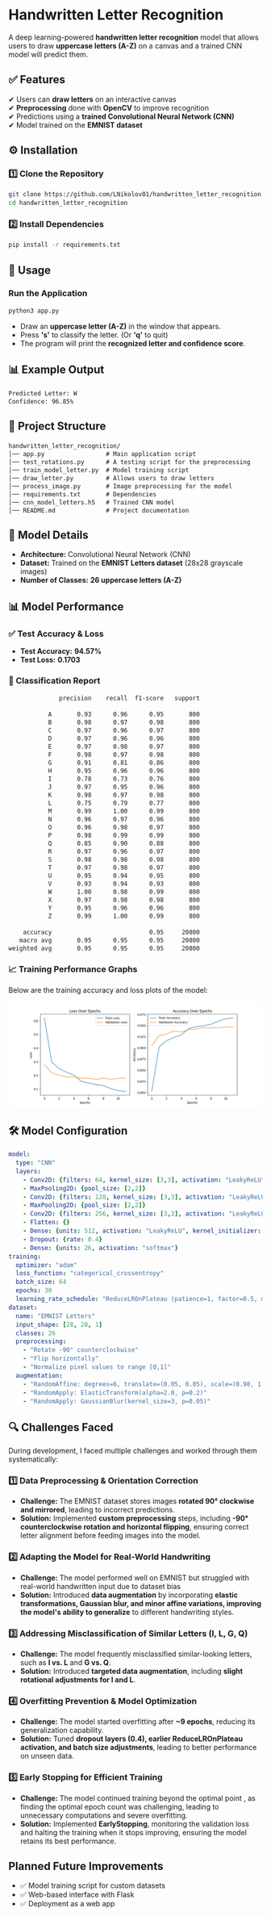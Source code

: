 # **Handwritten Letter Recognition**
A deep learning-powered **handwritten letter recognition** model that allows users to draw **uppercase letters (A-Z)** on a canvas and a trained CNN model will predict them.

## **✅ Features**
✔ Users can **draw letters** on an interactive canvas  
✔ **Preprocessing** done with **OpenCV** to improve recognition  
✔ Predictions using a **trained Convolutional Neural Network (CNN)**  
✔ Model trained on the **EMNIST dataset**  

## **⚙️ Installation**

### **1️⃣ Clone the Repository**
```bash
git clone https://github.com/LNikolov01/handwritten_letter_recognition.git
cd handwritten_letter_recognition
```

### **2️⃣ Install Dependencies**
```bash
pip install -r requirements.txt
```

## **🚀 Usage**

### **Run the Application**
```bash
python3 app.py
```
- Draw an **uppercase letter (A-Z)** in the window that appears.  
- Press **'s'** to classify the letter. (Or **'q'** to quit)  
- The program will print the **recognized letter and confidence score**.

## **📊 Example Output**
```
Predicted Letter: W
Confidence: 96.85%
```

## **📂 Project Structure**
```
handwritten_letter_recognition/
│── app.py                 # Main application script
│── test_rotations.py      # A testing script for the preprocessing
│── train_model_letter.py  # Model training script
│── draw_letter.py         # Allows users to draw letters
│── process_image.py       # Image preprocessing for the model
│── requirements.txt       # Dependencies
│── cnn_model_letters.h5   # Trained CNN model
│── README.md              # Project documentation
```

## **🧠 Model Details**
- **Architecture:** Convolutional Neural Network (CNN)  
- **Dataset:** Trained on the **EMNIST Letters dataset** (28x28 grayscale images)  
- **Number of Classes:** **26 uppercase letters (A-Z)**  

## **📊 Model Performance**

### **✅ Test Accuracy & Loss**
- **Test Accuracy:** **94.57%**  
- **Test Loss:** **0.1703**  

### **📜 Classification Report**
```
              precision    recall  f1-score   support

           A       0.93      0.96      0.95       800
           B       0.98      0.97      0.98       800
           C       0.97      0.96      0.97       800
           D       0.97      0.96      0.96       800
           E       0.97      0.98      0.97       800
           F       0.98      0.97      0.98       800
           G       0.91      0.81      0.86       800
           H       0.95      0.96      0.96       800
           I       0.78      0.73      0.76       800
           J       0.97      0.95      0.96       800
           K       0.98      0.97      0.98       800
           L       0.75      0.79      0.77       800
           M       0.99      1.00      0.99       800
           N       0.96      0.97      0.96       800
           O       0.96      0.98      0.97       800
           P       0.98      0.99      0.99       800
           Q       0.85      0.90      0.88       800
           R       0.97      0.96      0.97       800
           S       0.98      0.98      0.98       800
           T       0.97      0.98      0.97       800
           U       0.95      0.94      0.95       800
           V       0.93      0.94      0.93       800
           W       1.00      0.98      0.99       800
           X       0.97      0.98      0.98       800
           Y       0.95      0.96      0.96       800
           Z       0.99      1.00      0.99       800

    accuracy                           0.95     20800
   macro avg       0.95      0.95      0.95     20800
weighted avg       0.95      0.95      0.95     20800
```

### **📈 Training Performance Graphs**
Below are the training accuracy and loss plots of the model:

![Loss and Accuracy Plots](models/loss_accuracy_graph.png)

## **🛠 Model Configuration**
```yaml
model:
  type: "CNN"
  layers:
    - Conv2D: {filters: 64, kernel_size: [3,3], activation: "LeakyReLU", input_shape: [28, 28, 1], kernel_initializer: "he_normal"}
    - MaxPooling2D: {pool_size: [2,2]}
    - Conv2D: {filters: 128, kernel_size: [3,3], activation: "LeakyReLU", kernel_initializer: "he_normal"}
    - MaxPooling2D: {pool_size: [2,2]}
    - Conv2D: {filters: 256, kernel_size: [3,3], activation: "LeakyReLU", kernel_initializer: "he_normal"}
    - Flatten: {}
    - Dense: {units: 512, activation: "LeakyReLU", kernel_initializer: "he_normal"}
    - Dropout: {rate: 0.4}
    - Dense: {units: 26, activation: "softmax"}
training:
  optimizer: "adam"
  loss_function: "categorical_crossentropy"
  batch_size: 64
  epochs: 30
  learning_rate_schedule: "ReduceLROnPlateau (patience=1, factor=0.5, min_lr=1e-5)"
dataset:
  name: "EMNIST Letters"
  input_shape: [28, 28, 1]
  classes: 26
  preprocessing:
    - "Rotate -90° counterclockwise"
    - "Flip horizontally"
    - "Normalize pixel values to range [0,1]"
  augmentation:
    - "RandomAffine: degrees=6, translate=(0.05, 0.05), scale=(0.98, 1.02)"
    - "RandomApply: ElasticTransform(alpha=2.0, p=0.2)"
    - "RandomApply: GaussianBlur(kernel_size=3, p=0.05)"
```

## **🔍 Challenges Faced**
During development, I faced multiple challenges and worked through them systematically:

### 1️⃣ **Data Preprocessing & Orientation Correction**
- **Challenge:** The EMNIST dataset stores images **rotated 90° clockwise and mirrored**, leading to incorrect predictions.
- **Solution:** Implemented **custom preprocessing** steps, including **-90° counterclockwise rotation and horizontal flipping**, ensuring correct letter alignment before feeding images into the model.

### 2️⃣ **Adapting the Model for Real-World Handwriting**
- **Challenge:** The model performed well on EMNIST but struggled with real-world handwritten input due to dataset bias
- **Solution:** Introduced **data augmentation** by incorporating **elastic transformations, Gaussian blur, and minor affine variations, improving the model's ability to generalize** to different handwriting styles.

### 3️⃣ **Addressing Misclassification of Similar Letters (I, L, G, Q)**
- **Challenge:** The model frequently misclassified similar-looking letters, such as **I vs. L** and **G vs. Q**.
- **Solution:** Introduced **targeted data augmentation**, including **slight rotational adjustments for I and L**.

### 4️⃣ **Overfitting Prevention & Model Optimization**
- **Challenge:** The model started overfitting after **~9 epochs**, reducing its generalization capability.
- **Solution:** Tuned **dropout layers (0.4), earlier ReduceLROnPlateau activation, and batch size adjustments**, leading to better performance on unseen data.

### 5️⃣ **Early Stopping for Efficient Training**
- **Challenge:** The model continued training beyond the optimal point , as finding the optimal epoch count was challenging, leading to unnecessary computations and severe overfitting.
- **Solution:** Implemented **EarlyStopping**, monitoring the validation loss and halting the training when it stops improving, ensuring the model retains its best performance.

## **Planned Future Improvements**
- ✅ Model training script for custom datasets
- ✅ Web-based interface with Flask
- ✅ Deployment as a web app
